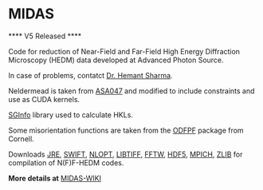 # MIDAS

**** V5 Released ****

Code for reduction of Near-Field and Far-Field High Energy Diffraction Microscopy (HEDM) data developed at Advanced Photon Source.

In case of problems, contatct [Dr. Hemant Sharma](mailto:hsharma@anl.gov?subject=[MIDAS]).

Neldermead is taken from [ASA047](http://people.sc.fsu.edu/~jburkardt/cpp_src/asa047/asa047.html) and modified to include constraints and use as CUDA kernels.

[SGInfo](http://cci.lbl.gov/sginfo/) library used to calculate HKLs.

Some misorientation functions are taken from the [ODFPF](https://anisotropy.mae.cornell.edu/onr/Matlab/matlab-functions.html) package from Cornell.

Downloads [JRE](https://www.oracle.com/java/technologies/javase-jre8-downloads.html), [SWIFT](http://swift-lang.org/main/), [NLOPT](https://nlopt.readthedocs.io/en/latest/), [LIBTIFF](http://www.libtiff.org/), [FFTW](http://www.fftw.org/), [HDF5](https://www.hdfgroup.org/solutions/hdf5/), [MPICH](https://www.mpich.org/), [ZLIB](https://zlib.net/) for compilation of N(F)F-HEDM codes.

**More details at** [MIDAS-WIKI](https://github.com/marinerhemant/MIDAS/wiki)
